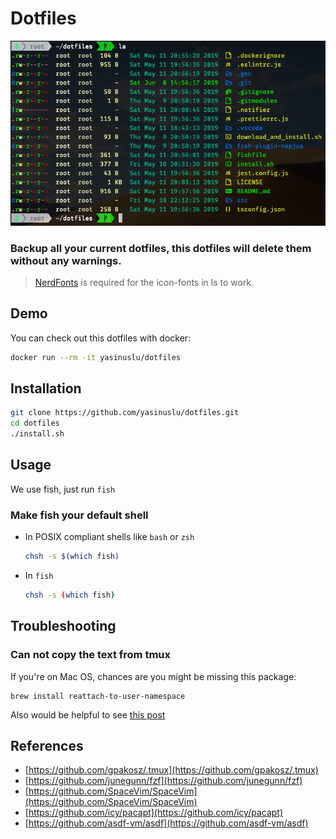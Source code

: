 # Dotfiles

![](assets/screenshot.png)

### Backup all your current dotfiles, this dotfiles will delete them without any warnings.

> [NerdFonts](https://www.nerdfonts.com/) is required for the icon-fonts in ls to work.

## Demo

You can check out this dotfiles with docker:

```sh
docker run --rm -it yasinuslu/dotfiles
```

## Installation

```sh
git clone https://github.com/yasinuslu/dotfiles.git
cd dotfiles
./install.sh
```

## Usage

We use fish, just run `fish`

### Make fish your default shell

- In POSIX compliant shells like `bash` or `zsh`

  ```sh
  chsh -s $(which fish)
  ```

- In `fish`

  ```sh
  chsh -s (which fish)
  ```

## Troubleshooting

### Can not copy the text from tmux

If you're on Mac OS, chances are you might be missing this package:

```
brew install reattach-to-user-namespace
```

Also would be helpful to see [this post](https://medium.com/@bramblexu/enable-tmux-copy-paste-in-vs-code-terminal-for-mac-408a5cf94cd9)

## References

- [https://github.com/gpakosz/.tmux](https://github.com/gpakosz/.tmux)
- [https://github.com/junegunn/fzf](https://github.com/junegunn/fzf)
- [https://github.com/SpaceVim/SpaceVim](https://github.com/SpaceVim/SpaceVim)
- [https://github.com/icy/pacapt](https://github.com/icy/pacapt)
- [https://github.com/asdf-vm/asdf](https://github.com/asdf-vm/asdf)
